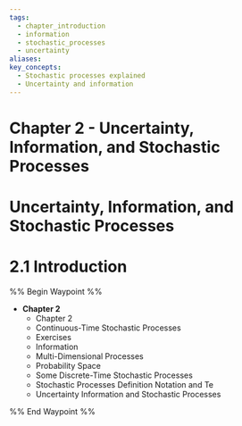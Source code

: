 ```yaml
---
tags:
  - chapter_introduction
  - information
  - stochastic_processes
  - uncertainty
aliases: 
key_concepts:
  - Stochastic processes explained
  - Uncertainty and information
---
```


# Chapter 2 - Uncertainty, Information, and Stochastic Processes

# Uncertainty, Information, and Stochastic Processes 

# 2.1 Introduction  
%% Begin Waypoint %%
- **Chapter 2**
	- Chapter 2
	- Continuous-Time Stochastic Processes
	- Exercises
	- Information
	- Multi-Dimensional Processes
	- Probability Space
	- Some Discrete-Time Stochastic Processes
	- Stochastic Processes Definition Notation and Te
	- Uncertainty Information and Stochastic Processes

%% End Waypoint %%
